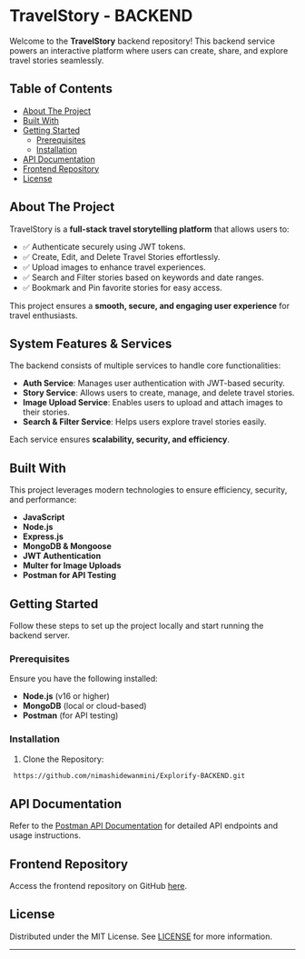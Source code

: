 # TravelStory - BACKEND

Welcome to the **TravelStory** backend repository! This backend service powers an interactive platform where users can create, share, and explore travel stories seamlessly.

## Table of Contents
- [About The Project](#about-the-project)
- [Built With](#built-with)
- [Getting Started](#getting-started)
  - [Prerequisites](#prerequisites)
  - [Installation](#installation)
- [API Documentation](#api-documentation)
- [Frontend Repository](#frontend-repository)
- [License](#license)

## About The Project
TravelStory is a **full-stack travel storytelling platform** that allows users to:

- ✅ Authenticate securely using JWT tokens.
- ✅ Create, Edit, and Delete Travel Stories effortlessly.
- ✅ Upload images to enhance travel experiences.
- ✅ Search and Filter stories based on keywords and date ranges.
- ✅ Bookmark and Pin favorite stories for easy access.

This project ensures a **smooth, secure, and engaging user experience** for travel enthusiasts.

## System Features & Services
The backend consists of multiple services to handle core functionalities:

- **Auth Service**: Manages user authentication with JWT-based security.
- **Story Service**: Allows users to create, manage, and delete travel stories.
- **Image Upload Service**: Enables users to upload and attach images to their stories.
- **Search & Filter Service**: Helps users explore travel stories easily.

Each service ensures **scalability, security, and efficiency**.

## Built With
This project leverages modern technologies to ensure efficiency, security, and performance:

- **JavaScript**
- **Node.js**
- **Express.js**
- **MongoDB & Mongoose**
- **JWT Authentication**
- **Multer for Image Uploads**
- **Postman for API Testing**

## Getting Started
Follow these steps to set up the project locally and start running the backend server.

### Prerequisites
Ensure you have the following installed:

- **Node.js** (v16 or higher)
- **MongoDB** (local or cloud-based)
- **Postman** (for API testing)

### Installation
1. Clone the Repository:
```sh
 https://github.com/nimashidewanmini/Explorify-BACKEND.git
```

## API Documentation
Refer to the [Postman API Documentation](https://documenter.getpostman.com/view/35385603/2sAYdfrWnj) for detailed API endpoints and usage instructions.

## Frontend Repository
Access the frontend repository on GitHub [here](https://github.com/nimashidewanmini/Explorify-FRONTEND.git).

## License
Distributed under the MIT License. See [LICENSE](LICENSE) for more information.

---



